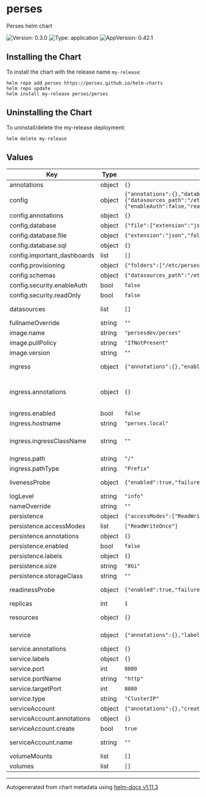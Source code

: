 <!-- Any change to the README file must be must be done on README.md.gotmpl file -->

# perses

Perses helm chart

![Version: 0.3.0](https://img.shields.io/badge/Version-0.3.0-informational?style=flat-square) ![Type: application](https://img.shields.io/badge/Type-application-informational?style=flat-square) ![AppVersion: 0.42.1](https://img.shields.io/badge/AppVersion-0.42.1-informational?style=flat-square)

## Installing the Chart

To install the chart with the release name `my-release`:

```
helm repo add perses https://perses.github.io/helm-charts
helm repo update
helm install my-release perses/perses
```

## Uninstalling the Chart

To uninstall/delete the my-release deployment:

```
helm delete my-release
```

## Values

| Key                         | Type   | Default                                                                                                                                                                                                                                                                                                                                                                                                                               | Description                                                                                                                                                                                                                                                                                                     |
|-----------------------------|--------|---------------------------------------------------------------------------------------------------------------------------------------------------------------------------------------------------------------------------------------------------------------------------------------------------------------------------------------------------------------------------------------------------------------------------------------|-----------------------------------------------------------------------------------------------------------------------------------------------------------------------------------------------------------------------------------------------------------------------------------------------------------------|
| annotations                 | object | `{}`                                                                                                                                                                                                                                                                                                                                                                                                                                  | Statefulset Annotations                                                                                                                                                                                                                                                                                         |
| config                      | object | `{"annotations":{},"database":{"file":{"extension":"json","folder":"/perses"},"sql":{}},"important_dashboards":[],"provisioning":{"folders":["/etc/perses/datasources"]},"schemas":{"datasources_path":"/etc/perses/schemas/datasources","panels_path":"/etc/perses/schemas/panels","queries_path":"/etc/perses/schemas/queries","variables_path":"/etc/perses/schemas/variables"},"security":{"enableAuth":false,"readOnly":false}}` | Perses configuration file ref: https://github.com/perses/perses/blob/main/docs/user-guides/configuration.md                                                                                                                                                                                                     |
| config.annotations          | object | `{}`                                                                                                                                                                                                                                                                                                                                                                                                                                  | Annotations for config                                                                                                                                                                                                                                                                                          |
| config.database             | object | `{"file":{"extension":"json","folder":"/perses"},"sql":{}}`                                                                                                                                                                                                                                                                                                                                                                           | Database config based on data base type                                                                                                                                                                                                                                                                         |
| config.database.file        | object | `{"extension":"json","folder":"/perses"}`                                                                                                                                                                                                                                                                                                                                                                                             | file system configs                                                                                                                                                                                                                                                                                             |
| config.database.sql         | object | `{}`                                                                                                                                                                                                                                                                                                                                                                                                                                  | SQL Config                                                                                                                                                                                                                                                                                                      |
| config.important_dashboards | list   | `[]`                                                                                                                                                                                                                                                                                                                                                                                                                                  | Important dashboards list                                                                                                                                                                                                                                                                                       |
| config.provisioning         | object | `{"folders":["/etc/perses/datasources"]}`                                                                                                                                                                                                                                                                                                                                                                                             | provisioning config                                                                                                                                                                                                                                                                                             |
| config.schemas              | object | `{"datasources_path":"/etc/perses/schemas/datasources","panels_path":"/etc/perses/schemas/panels","queries_path":"/etc/perses/schemas/queries","variables_path":"/etc/perses/schemas/variables"}`                                                                                                                                                                                                                                     | Schemas paths                                                                                                                                                                                                                                                                                                   |
| config.security.enableAuth  | bool   | `false`                                                                                                                                                                                                                                                                                                                                                                                                                               | Enable Authentication                                                                                                                                                                                                                                                                                           |
| config.security.readOnly    | bool   | `false`                                                                                                                                                                                                                                                                                                                                                                                                                               | Configure Perses instance as readonly                                                                                                                                                                                                                                                                           |
| datasources                 | list   | `[]`                                                                                                                                                                                                                                                                                                                                                                                                                                  | Configure datasources ref: https://github.com/perses/perses/blob/90beed356243208f14cf2249bebb6f6222cb77ae/docs/datasource.md                                                                                                                                                                                    |
| fullnameOverride            | string | `""`                                                                                                                                                                                                                                                                                                                                                                                                                                  | Override fully qualified app name                                                                                                                                                                                                                                                                               |
| image.name                  | string | `"persesdev/perses"`                                                                                                                                                                                                                                                                                                                                                                                                                  | Perses image repository and name                                                                                                                                                                                                                                                                                |
| image.pullPolicy            | string | `"IfNotPresent"`                                                                                                                                                                                                                                                                                                                                                                                                                      | Default image pull policy                                                                                                                                                                                                                                                                                       |
| image.version               | string | `""`                                                                                                                                                                                                                                                                                                                                                                                                                                  | Overrides the image tag whose default is the chart appVersion.                                                                                                                                                                                                                                                  |
| ingress                     | object | `{"annotations":{},"enabled":false,"hostname":"perses.local","ingressClassName":"","path":"/","pathType":"Prefix"}`                                                                                                                                                                                                                                                                                                                   | Configure the ingress resource that allows you to access Thanos Query Frontend ref: https://kubernetes.io/docs/concepts/services-networking/ingress/                                                                                                                                                            |
| ingress.annotations         | object | `{}`                                                                                                                                                                                                                                                                                                                                                                                                                                  | Additional annotations for the Ingress resource. To enable certificate autogeneration, place here your cert-manager annotations. For a full list of possible ingress annotations, please see ref: https://github.com/kubernetes/ingress-nginx/blob/master/docs/user-guide/nginx-configuration/annotations.md    |
| ingress.enabled             | bool   | `false`                                                                                                                                                                                                                                                                                                                                                                                                                               | Enable ingress controller resource                                                                                                                                                                                                                                                                              |
| ingress.hostname            | string | `"perses.local"`                                                                                                                                                                                                                                                                                                                                                                                                                      | Default host for the ingress resource                                                                                                                                                                                                                                                                           |
| ingress.ingressClassName    | string | `""`                                                                                                                                                                                                                                                                                                                                                                                                                                  | IngressClass that will be be used to implement the Ingress (Kubernetes 1.18+) This is supported in Kubernetes 1.18+ and required if you have more than one IngressClass marked as the default for your cluster . ref: https://kubernetes.io/blog/2020/04/02/improvements-to-the-ingress-api-in-kubernetes-1.18/ |
| ingress.path                | string | `"/"`                                                                                                                                                                                                                                                                                                                                                                                                                                 | Ingress path                                                                                                                                                                                                                                                                                                    |
| ingress.pathType            | string | `"Prefix"`                                                                                                                                                                                                                                                                                                                                                                                                                            | Ingress path type                                                                                                                                                                                                                                                                                               |
| livenessProbe               | object | `{"enabled":true,"failureThreshold":5,"initialDelaySeconds":10,"periodSeconds":60,"successThreshold":1,"timeoutSeconds":5}`                                                                                                                                                                                                                                                                                                           | Liveness probe configuration Ref: https://kubernetes.io/docs/tasks/configure-pod-container/configure-liveness-readiness-startup-probes/                                                                                                                                                                         |
| logLevel                    | string | `"info"`                                                                                                                                                                                                                                                                                                                                                                                                                              | Log level for Perses be configured in available options "panic", "error", "warning", "info", "debug", "trace"                                                                                                                                                                                                   |
| nameOverride                | string | `""`                                                                                                                                                                                                                                                                                                                                                                                                                                  | Override name of the chart used in Kubernetes object names.                                                                                                                                                                                                                                                     |
| persistence                 | object | `{"accessModes":["ReadWriteOnce"],"annotations":{},"enabled":false,"labels":{},"size":"8Gi","storageClass":""}`                                                                                                                                                                                                                                                                                                                       | Persistence parameters                                                                                                                                                                                                                                                                                          |
| persistence.accessModes     | list   | `["ReadWriteOnce"]`                                                                                                                                                                                                                                                                                                                                                                                                                   | PVC Access Modes for data volume                                                                                                                                                                                                                                                                                |
| persistence.annotations     | object | `{}`                                                                                                                                                                                                                                                                                                                                                                                                                                  | Annotations for the PVC                                                                                                                                                                                                                                                                                         |
| persistence.enabled         | bool   | `false`                                                                                                                                                                                                                                                                                                                                                                                                                               | If disabled, it will use a emptydir volume                                                                                                                                                                                                                                                                      |
| persistence.labels          | object | `{}`                                                                                                                                                                                                                                                                                                                                                                                                                                  | Labels for the PVC                                                                                                                                                                                                                                                                                              |
| persistence.size            | string | `"8Gi"`                                                                                                                                                                                                                                                                                                                                                                                                                               | PVC Storage Request for data volume                                                                                                                                                                                                                                                                             |
| persistence.storageClass    | string | `""`                                                                                                                                                                                                                                                                                                                                                                                                                                  | Specify the `storageClass` used to provision the volume                                                                                                                                                                                                                                                         |
| readinessProbe              | object | `{"enabled":true,"failureThreshold":5,"initialDelaySeconds":5,"periodSeconds":10,"successThreshold":1,"timeoutSeconds":5}`                                                                                                                                                                                                                                                                                                            | Readiness probe configuration Ref: https://kubernetes.io/docs/tasks/configure-pod-container/configure-liveness-readiness-startup-probes/                                                                                                                                                                        |
| replicas                    | int    | `1`                                                                                                                                                                                                                                                                                                                                                                                                                                   | Number of pod replicas.                                                                                                                                                                                                                                                                                         |
| resources                   | object | `{}`                                                                                                                                                                                                                                                                                                                                                                                                                                  | Resource limits & requests. Update according to your own use case as these values might be too low for a typical deployment. ref: https://kubernetes.io/docs/concepts/configuration/manage-resources-containers/                                                                                                |
| service                     | object | `{"annotations":{},"labels":{},"port":8080,"portName":"http","targetPort":8080,"type":"ClusterIP"}`                                                                                                                                                                                                                                                                                                                                   | Expose the Perses service to be accessed from outside the cluster (LoadBalancer service). or access it from within the cluster (ClusterIP service). Set the service type and the port to serve it.                                                                                                              |
| service.annotations         | object | `{}`                                                                                                                                                                                                                                                                                                                                                                                                                                  | Annotations to add to the service                                                                                                                                                                                                                                                                               |
| service.labels              | object | `{}`                                                                                                                                                                                                                                                                                                                                                                                                                                  | Labeles to add to the service                                                                                                                                                                                                                                                                                   |
| service.port                | int    | `8080`                                                                                                                                                                                                                                                                                                                                                                                                                                | Service Port                                                                                                                                                                                                                                                                                                    |
| service.portName            | string | `"http"`                                                                                                                                                                                                                                                                                                                                                                                                                              | Service Port Name                                                                                                                                                                                                                                                                                               |
| service.targetPort          | int    | `8080`                                                                                                                                                                                                                                                                                                                                                                                                                                | Perses running port                                                                                                                                                                                                                                                                                             |
| service.type                | string | `"ClusterIP"`                                                                                                                                                                                                                                                                                                                                                                                                                         | Service Type                                                                                                                                                                                                                                                                                                    |
| serviceAccount              | object | `{"annotations":{},"create":true,"name":""}`                                                                                                                                                                                                                                                                                                                                                                                          | Service account for Perses to use.                                                                                                                                                                                                                                                                              |
| serviceAccount.annotations  | object | `{}`                                                                                                                                                                                                                                                                                                                                                                                                                                  | Annotations to add to the service account                                                                                                                                                                                                                                                                       |
| serviceAccount.create       | bool   | `true`                                                                                                                                                                                                                                                                                                                                                                                                                                | Specifies whether a service account should be created                                                                                                                                                                                                                                                           |
| serviceAccount.name         | string | `""`                                                                                                                                                                                                                                                                                                                                                                                                                                  | The name of the service account to use. If not set and create is true, a name is generated using the fullname template                                                                                                                                                                                          |
| volumeMounts                | list   | `[]`                                                                                                                                                                                                                                                                                                                                                                                                                                  | Additional VolumeMounts on the output StatefulSet definition.                                                                                                                                                                                                                                                   |
| volumes                     | list   | `[]`                                                                                                                                                                                                                                                                                                                                                                                                                                  | Additional volumes on the output StatefulSet definition.                                                                                                                                                                                                                                                        |

---

Autogenerated from chart metadata using [helm-docs v1.11.3](https://github.com/norwoodj/helm-docs/releases/v1.11.3)
